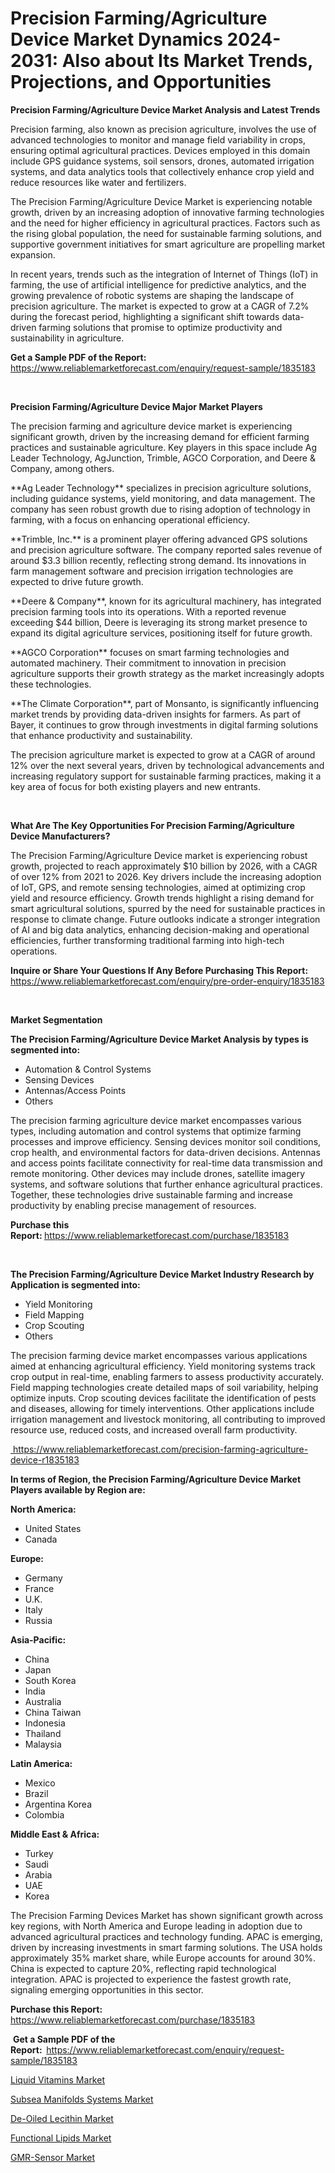 <p><h1>Precision Farming/Agriculture Device Market Dynamics 2024-2031: Also about Its Market Trends, Projections, and Opportunities</h1></p><p><strong>Precision Farming/Agriculture Device Market Analysis and Latest Trends</strong></p>
<p><p>Precision farming, also known as precision agriculture, involves the use of advanced technologies to monitor and manage field variability in crops, ensuring optimal agricultural practices. Devices employed in this domain include GPS guidance systems, soil sensors, drones, automated irrigation systems, and data analytics tools that collectively enhance crop yield and reduce resources like water and fertilizers.</p><p>The Precision Farming/Agriculture Device Market is experiencing notable growth, driven by an increasing adoption of innovative farming technologies and the need for higher efficiency in agricultural practices. Factors such as the rising global population, the need for sustainable farming solutions, and supportive government initiatives for smart agriculture are propelling market expansion. </p><p>In recent years, trends such as the integration of Internet of Things (IoT) in farming, the use of artificial intelligence for predictive analytics, and the growing prevalence of robotic systems are shaping the landscape of precision agriculture. The market is expected to grow at a CAGR of 7.2% during the forecast period, highlighting a significant shift towards data-driven farming solutions that promise to optimize productivity and sustainability in agriculture.</p></p>
<p><strong>Get a Sample PDF of the Report:&nbsp;</strong> <a href="https://www.reliablemarketforecast.com/enquiry/request-sample/1835183?utm_campaign=1159&utm_medium=2&utm_source=Github&utm_content=ia&utm_term=16102024&utm_id=precision-farmingagriculture-device">https://www.reliablemarketforecast.com/enquiry/request-sample/1835183</a></p>
<p>&nbsp;</p>
<p><strong>Precision Farming/Agriculture Device Major Market Players</strong></p>
<p><p>The precision farming and agriculture device market is experiencing significant growth, driven by the increasing demand for efficient farming practices and sustainable agriculture. Key players in this space include Ag Leader Technology, AgJunction, Trimble, AGCO Corporation, and Deere & Company, among others.</p><p>**Ag Leader Technology** specializes in precision agriculture solutions, including guidance systems, yield monitoring, and data management. The company has seen robust growth due to rising adoption of technology in farming, with a focus on enhancing operational efficiency.</p><p>**Trimble, Inc.** is a prominent player offering advanced GPS solutions and precision agriculture software. The company reported sales revenue of around $3.3 billion recently, reflecting strong demand. Its innovations in farm management software and precision irrigation technologies are expected to drive future growth.</p><p>**Deere & Company**, known for its agricultural machinery, has integrated precision farming tools into its operations. With a reported revenue exceeding $44 billion, Deere is leveraging its strong market presence to expand its digital agriculture services, positioning itself for future growth.</p><p>**AGCO Corporation** focuses on smart farming technologies and automated machinery. Their commitment to innovation in precision agriculture supports their growth strategy as the market increasingly adopts these technologies.</p><p>**The Climate Corporation**, part of Monsanto, is significantly influencing market trends by providing data-driven insights for farmers. As part of Bayer, it continues to grow through investments in digital farming solutions that enhance productivity and sustainability.</p><p>The precision agriculture market is expected to grow at a CAGR of around 12% over the next several years, driven by technological advancements and increasing regulatory support for sustainable farming practices, making it a key area of focus for both existing players and new entrants.</p></p>
<p>&nbsp;</p>
<p><strong>What Are The Key Opportunities For Precision Farming/Agriculture Device Manufacturers?</strong></p>
<p><p>The Precision Farming/Agriculture Device market is experiencing robust growth, projected to reach approximately $10 billion by 2026, with a CAGR of over 12% from 2021 to 2026. Key drivers include the increasing adoption of IoT, GPS, and remote sensing technologies, aimed at optimizing crop yield and resource efficiency. Growth trends highlight a rising demand for smart agricultural solutions, spurred by the need for sustainable practices in response to climate change. Future outlooks indicate a stronger integration of AI and big data analytics, enhancing decision-making and operational efficiencies, further transforming traditional farming into high-tech operations.</p></p>
<p><strong>Inquire or Share Your Questions If Any Before Purchasing This Report:</strong> <a href="https://www.reliablemarketforecast.com/enquiry/pre-order-enquiry/1835183?utm_campaign=1159&utm_medium=2&utm_source=Github&utm_content=ia&utm_term=16102024&utm_id=precision-farmingagriculture-device">https://www.reliablemarketforecast.com/enquiry/pre-order-enquiry/1835183</a></p>
<p>&nbsp;</p>
<p><strong>Market Segmentation</strong></p>
<p><strong>The Precision Farming/Agriculture Device Market Analysis by types is segmented into:</strong></p>
<p><ul><li>Automation & Control Systems</li><li>Sensing Devices</li><li>Antennas/Access Points</li><li>Others</li></ul></p>
<p><p>The precision farming agriculture device market encompasses various types, including automation and control systems that optimize farming processes and improve efficiency. Sensing devices monitor soil conditions, crop health, and environmental factors for data-driven decisions. Antennas and access points facilitate connectivity for real-time data transmission and remote monitoring. Other devices may include drones, satellite imagery systems, and software solutions that further enhance agricultural practices. Together, these technologies drive sustainable farming and increase productivity by enabling precise management of resources.</p></p>
<p><strong>Purchase this Report:&nbsp;</strong><a href="https://www.reliablemarketforecast.com/purchase/1835183?utm_campaign=1159&utm_medium=2&utm_source=Github&utm_content=ia&utm_term=16102024&utm_id=precision-farmingagriculture-device">https://www.reliablemarketforecast.com/purchase/1835183</a></p>
<p>&nbsp;</p>
<p><strong>The Precision Farming/Agriculture Device Market Industry Research by Application is segmented into:</strong></p>
<p><ul><li>Yield Monitoring</li><li>Field Mapping</li><li>Crop Scouting</li><li>Others</li></ul></p>
<p><p>The precision farming device market encompasses various applications aimed at enhancing agricultural efficiency. Yield monitoring systems track crop output in real-time, enabling farmers to assess productivity accurately. Field mapping technologies create detailed maps of soil variability, helping optimize inputs. Crop scouting devices facilitate the identification of pests and diseases, allowing for timely interventions. Other applications include irrigation management and livestock monitoring, all contributing to improved resource use, reduced costs, and increased overall farm productivity.</p></p>
<p><a href="https://www.reliablemarketforecast.com/precision-farming-agriculture-device-r1835183?utm_campaign=1159&utm_medium=2&utm_source=Github&utm_content=ia&utm_term=16102024&utm_id=precision-farmingagriculture-device">&nbsp;https://www.reliablemarketforecast.com/precision-farming-agriculture-device-r1835183</a></p>
<p><strong>In terms of Region, the Precision Farming/Agriculture Device Market Players available by Region are:</strong></p>
<p>
    <p> <strong> North America: </strong>
        <ul>
            <li>United States</li>
            <li>Canada</li>
        </ul>
        </p> 
    <p> <strong> Europe: </strong>
        <ul>
            <li>Germany</li>
            <li>France</li>
            <li>U.K.</li>
            <li>Italy</li>
            <li>Russia</li>
        </ul>
        </p> 
    <p> <strong> Asia-Pacific: </strong>
        <ul>
            <li>China</li>
            <li>Japan</li>
            <li>South Korea</li>
            <li>India</li>
            <li>Australia</li>
            <li>China Taiwan</li>
            <li>Indonesia</li>
            <li>Thailand</li>
            <li>Malaysia</li>
        </ul>
        </p> 
    <p> <strong> Latin America: </strong>
        <ul>
            <li>Mexico</li>
            <li>Brazil</li>
            <li>Argentina Korea</li>
            <li>Colombia</li>
        </ul>
        </p> 
    <p> <strong> Middle East & Africa: </strong>
        <ul>
            <li>Turkey</li>
            <li>Saudi</li>
            <li>Arabia</li>
            <li>UAE</li>
            <li>Korea</li>
        </ul>
    </p>
    </p>
<p><p>The Precision Farming Devices Market has shown significant growth across key regions, with North America and Europe leading in adoption due to advanced agricultural practices and technology funding. APAC is emerging, driven by increasing investments in smart farming solutions. The USA holds approximately 35% market share, while Europe accounts for around 30%. China is expected to capture 20%, reflecting rapid technological integration. APAC is projected to experience the fastest growth rate, signaling emerging opportunities in this sector.</p></p>
<p><strong>Purchase this Report: </strong><a href="https://www.reliablemarketforecast.com/purchase/1835183?utm_campaign=1159&utm_medium=2&utm_source=Github&utm_content=ia&utm_term=16102024&utm_id=precision-farmingagriculture-device">https://www.reliablemarketforecast.com/purchase/1835183</a></p>
<p>&nbsp;<strong>Get a Sample PDF of the Report:&nbsp;&nbsp;</strong><a href="https://www.reliablemarketforecast.com/enquiry/request-sample/1835183?utm_campaign=1159&utm_medium=2&utm_source=Github&utm_content=ia&utm_term=16102024&utm_id=precision-farmingagriculture-device">https://www.reliablemarketforecast.com/enquiry/request-sample/1835183</a></p>
<p><strong></strong></p>
<p><p><a href="https://www.linkedin.com/pulse/pulse-liquid-vitamins-rhythms-change-market-resonance-2024-2031-rq5of?utm_campaign=1159&utm_medium=2&utm_source=Github&utm_content=ia&utm_term=16102024&utm_id=precision-farmingagriculture-device">Liquid Vitamins Market</a></p><p><a href="https://github.com/bricelanl8g/Market-Research-Report-List-1/blob/main/subsea-manifolds-systems-market.md?utm_campaign=1159&utm_medium=2&utm_source=Github&utm_content=ia&utm_term=16102024&utm_id=precision-farmingagriculture-device">Subsea Manifolds Systems Market</a></p><p><a href="https://www.linkedin.com/pulse/global-de-oiled-lecithin-market-trends-forecasts-strategic-2ozff?utm_campaign=1159&utm_medium=2&utm_source=Github&utm_content=ia&utm_term=16102024&utm_id=precision-farmingagriculture-device">De-Oiled Lecithin Market</a></p><p><a href="https://www.linkedin.com/pulse/functional-lipids-market-analysis-product-segmentation-regional-i8wgf?utm_campaign=1159&utm_medium=2&utm_source=Github&utm_content=ia&utm_term=16102024&utm_id=precision-farmingagriculture-device">Functional Lipids Market</a></p><p><a href="https://github.com/drucillasg4mac/Market-Research-Report-List-1/blob/main/gmr-sensor-market.md?utm_campaign=1159&utm_medium=2&utm_source=Github&utm_content=ia&utm_term=16102024&utm_id=precision-farmingagriculture-device">GMR-Sensor Market</a></p></p>